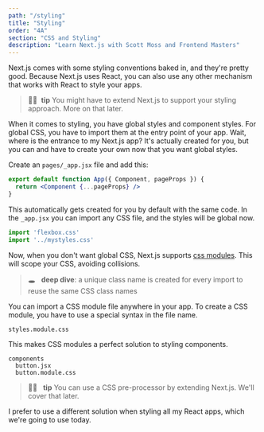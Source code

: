```yaml
---
path: "/styling"
title: "Styling"
order: "4A"
section: "CSS and Styling"
description: "Learn Next.js with Scott Moss and Frontend Masters"
---
```


Next.js comes with some styling conventions baked in, and they're pretty good. Because Next.js uses React, you can also use any other mechanism that works with React to style your apps.

> 👍🏾&nbsp;&nbsp;**tip** You might have to extend Next.js to support your styling approach. More on that later.

When it comes to styling, you have global styles and component styles. For global CSS, you have to import them at the entry point of your app. Wait, where is the entrance to my Next.js app? It's actually created for you, but you can and have to create your own now that you want global styles.

Create an `pages/_app.jsx` file and add this:

```jsx
export default function App({ Component, pageProps }) {
  return <Component {...pageProps} />
}
```

This automatically gets created for you by default with the same code. In the `_app.jsx` you can import any CSS file, and the styles will be global now.

```jsx
import 'flexbox.css'
import '../mystyles.css'
```

Now, when you don't want global CSS, Next.js supports [css modules](https://github.com/css-modules/css-modules). This will scope your CSS, avoiding collisions.

> 🕳 &nbsp;&nbsp;**deep dive**: a unique class name is created for every import to reuse the same CSS class names

You can import a CSS module file anywhere in your app. To create a CSS module, you have to use a special syntax in the file name.

`styles.module.css`

This makes CSS modules a perfect solution to styling components.

```text
components
  button.jsx
  button.module.css
```

> 👍🏾 &nbsp;&nbsp;**tip** You can use a CSS pre-processor by extending Next.js. We'll cover that later.

I prefer to use a different solution when styling all my React apps, which we're going to use today. 
